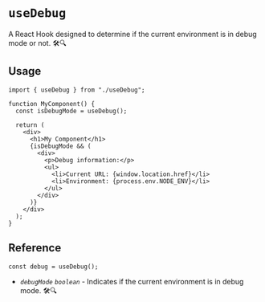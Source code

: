 # `useDebug`

A React Hook designed to determine if the current environment is in debug mode or not. 🛠️🔍

## Usage

```tsx
import { useDebug } from "./useDebug";

function MyComponent() {
  const isDebugMode = useDebug();

  return (
    <div>
      <h1>My Component</h1>
      {isDebugMode && (
        <div>
          <p>Debug information:</p>
          <ul>
            <li>Current URL: {window.location.href}</li>
            <li>Environment: {process.env.NODE_ENV}</li>
          </ul>
        </div>
      )}
    </div>
  );
}
```

## Reference

```tsx
const debug = useDebug();
```

- *`debugMode`* _`boolean`_ - Indicates if the current environment is in debug mode. 🛠️🔍 